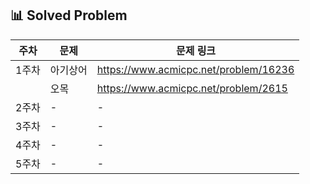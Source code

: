 ## 📊 Solved Problem

| 주차  | 문제                          | 문제 링크 |
|------|-----------------------------|-----------|
| 1주차 | 아기상어 | <https://www.acmicpc.net/problem/16236> |
|  | 오목     | <https://www.acmicpc.net/problem/2615> |
| 2주차 | -                          | - |
| 3주차 | -                          | - |
| 4주차 | -                          | - |
| 5주차 | -                          | - |
